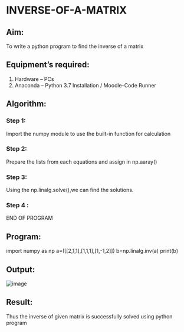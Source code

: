 # INVERSE-OF-A-MATRIX
## Aim:
To write a python program to find the inverse of a matrix
## Equipment’s required:
1. 	Hardware – PCs
2. 	Anaconda – Python 3.7 Installation / Moodle-Code Runner
## Algorithm:
### Step 1:
Import the numpy module to use the built-in function for calculation

### Step 2:
Prepare the lists from each equations and assign in np.aaray()

### Step 3:
Using the np.linalg.solve(),we can find the solutions.

### Step 4 :
END OF PROGRAM 

## Program:
import numpy as np
a=([[2,1,1],[1,1,1],[1,-1,2]]) 
b=np.linalg.inv(a)
print(b)

## Output:
![image](https://github.com/user-attachments/assets/01d47263-ba32-48ab-925b-ca0ffc477ce0)

## Result:
Thus the inverse of given matrix is successfully solved using python program

